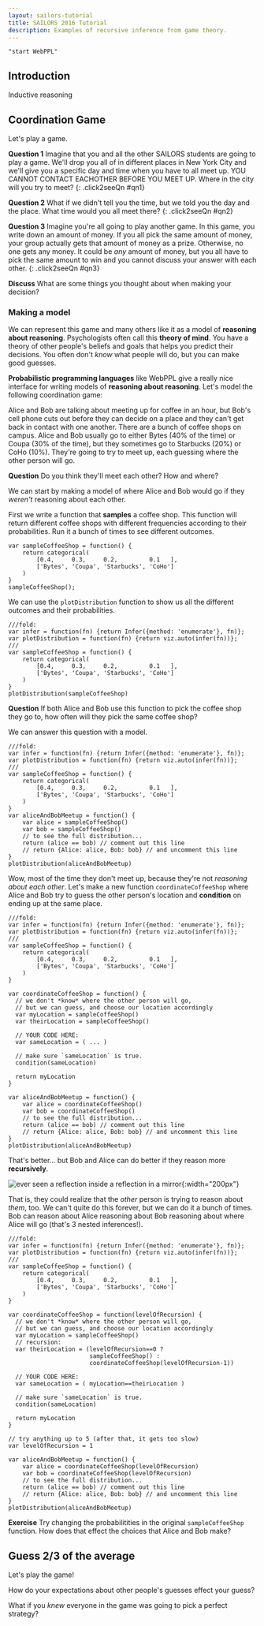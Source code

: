 ```yaml
---
layout: sailors-tutorial
title: SAILORS 2016 Tutorial
description: Examples of recursive inference from game theory.
---
```


~~~~
"start WebPPL"
~~~~

## Introduction

<!-- we actually will go after Noah's talk, so that helps! -->

Inductive reasoning

## Coordination Game

Let's play a game.

**Question 1** Imagine that you and all the other SAILORS students are going to play a game. We'll drop you all of in different places in New York City and we'll give you a specific day and time when you have to all meet up. YOU CANNOT CONTACT EACHOTHER BEFORE YOU MEET UP. Where in the city will you try to meet?
{: .click2seeQn #qn1}

**Question 2** What if we didn't tell you the time, but we told you the day and the place. What time would you all meet there?
{: .click2seeQn #qn2}

**Question 3** Imagine you're all going to play another game. In this game, you write down an amount of money. If you all pick the same amount of money, your group actually gets that amount of money as a prize. Otherwise, no one gets any money. It could be *any* amount of money, but you all have to pick the same amount to win and you cannot discuss your answer with each other.
{: .click2seeQn #qn3}

**Discuss** What are some things you thought about when making your decision?

### Making a model

We can represent this game and many others like it as a model of **reasoning about reasoning**. Psychologists often call this **theory of mind**. You have a theory of other people's beliefs and goals that helps you predict their decisions. You often don't *know* what people will do, but you can make good guesses.

**Probabilistic programming languages** like WebPPL give a really nice interface for writing models of **reasoning about reasoning**. Let's model the following coordination game:

Alice and Bob are talking about meeting up for coffee in an hour, but Bob's cell phone cuts out before they can decide on a place and they can't get back in contact with one another. There are a bunch of coffee shops on campus. Alice and Bob usually go to either Bytes (40% of the time) or Coupa (30% of the time), but they sometimes go to Starbucks (20%) or CoHo (10%). They're going to try to meet up, each guessing where the other person will go.

**Question** Do you think they'll meet each other? How and where?

We can start by making a model of where Alice and Bob would go if they *weren't* reasoning about each other.

First we write a function that **samples** a coffee shop. This function will return different coffee shops with different frequencies according to their probabilities. Run it a bunch of times to see different outcomes.

~~~
var sampleCoffeeShop = function() {
	return categorical(
		[0.4,     0.3,     0.2,         0.1   ],
		['Bytes', 'Coupa', 'Starbucks', 'CoHo']
	)
}
sampleCoffeeShop();
~~~

We can use the `plotDistribution` function to show us all the different outcomes and their probabilities.

~~~
///fold:
var infer = function(fn) {return Infer({method: 'enumerate'}, fn)};
var plotDistribution = function(fn) {return viz.auto(infer(fn))};
///
var sampleCoffeeShop = function() {
	return categorical(
		[0.4,     0.3,     0.2,         0.1   ],
		['Bytes', 'Coupa', 'Starbucks', 'CoHo']
	)
}
plotDistribution(sampleCoffeeShop)
~~~

**Question** If both Alice and Bob use this function to pick the coffee shop they go to, how often will they pick the same coffee shop?

We can answer this question with a model.

~~~
///fold:
var infer = function(fn) {return Infer({method: 'enumerate'}, fn)};
var plotDistribution = function(fn) {return viz.auto(infer(fn))};
///
var sampleCoffeeShop = function() {
	return categorical(
		[0.4,     0.3,     0.2,         0.1   ],
		['Bytes', 'Coupa', 'Starbucks', 'CoHo']
	)
}
var aliceAndBobMeetup = function() {
	var alice = sampleCoffeeShop()
	var bob = sampleCoffeeShop()
	// to see the full distribution...
	return (alice == bob) // comment out this line
	// return {Alice: alice, Bob: bob} // and uncomment this line
}
plotDistribution(aliceAndBobMeetup)
~~~

Wow, most of the time they don't meet up, because they're not *reasoning about each other*. Let's make a new function `coordinateCoffeeShop` where Alice and Bob try to guess the other person's location and **condition** on ending up at the same place.

~~~
///fold:
var infer = function(fn) {return Infer({method: 'enumerate'}, fn)};
var plotDistribution = function(fn) {return viz.auto(infer(fn))};
///
var sampleCoffeeShop = function() {
	return categorical(
		[0.4,     0.3,     0.2,         0.1   ],
		['Bytes', 'Coupa', 'Starbucks', 'CoHo']
	)
}

var coordinateCoffeeShop = function() {
  // we don't *know* where the other person will go,
  // but we can guess, and choose our location accordingly
  var myLocation = sampleCoffeeShop()
  var theirLocation = sampleCoffeeShop()

  // YOUR CODE HERE:
  var sameLocation = ( ... )

  // make sure `sameLocation` is true.
  condition(sameLocation)

  return myLocation
}

var aliceAndBobMeetup = function() {
	var alice = coordinateCoffeeShop()
	var bob = coordinateCoffeeShop()
	// to see the full distribution...
	return (alice == bob) // comment out this line
	// return {Alice: alice, Bob: bob} // and uncomment this line
}
plotDistribution(aliceAndBobMeetup)
~~~

That's better... but Bob and Alice can do better if they reason more **recursively**.

![ever seen a reflection inside a reflection in a mirror](http://minimalmonkey.com/images/blog/junith-recursion.jpg){:width="200px"}

That is, they could realize that the *other* person is trying to reason about *them*, too. We can't quite do this forever, but we can do it a bunch of times. Bob can reason about Alice reasoning about Bob reasoning about where Alice will go (that's 3 nested inferences!).

~~~
///fold:
var infer = function(fn) {return Infer({method: 'enumerate'}, fn)};
var plotDistribution = function(fn) {return viz.auto(infer(fn))};
///
var sampleCoffeeShop = function() {
	return categorical(
		[0.4,     0.3,     0.2,         0.1   ],
		['Bytes', 'Coupa', 'Starbucks', 'CoHo']
	)
}

var coordinateCoffeeShop = function(levelOfRecursion) {
  // we don't *know* where the other person will go,
  // but we can guess, and choose our location accordingly
  var myLocation = sampleCoffeeShop()
  // recursion:
  var theirLocation = (levelOfRecursion==0 ? 
                       sampleCoffeeShop() : 
                       coordinateCoffeeShop(levelOfRecursion-1))

  // YOUR CODE HERE:
  var sameLocation = ( myLocation==theirLocation )

  // make sure `sameLocation` is true.
  condition(sameLocation)

  return myLocation
}

// try anything up to 5 (after that, it gets too slow)
var levelOfRecursion = 1

var aliceAndBobMeetup = function() {
	var alice = coordinateCoffeeShop(levelOfRecursion)
	var bob = coordinateCoffeeShop(levelOfRecursion)
	// to see the full distribution...
	return (alice == bob) // comment out this line
	// return {Alice: alice, Bob: bob} // and uncomment this line
}
plotDistribution(aliceAndBobMeetup)
~~~

**Exercise** Try changing the probabilitities in the original `sampleCoffeeShop` function. How does that effect the choices that Alice and Bob make?

## Guess 2/3 of the average

Let's play the game!

How do your expectations about other people's guesses effect your guess?

What if you *knew* everyone in the game was going to pick a perfect strategy?

